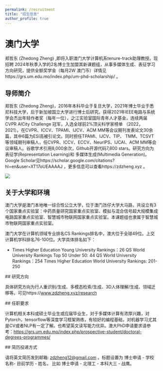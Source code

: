 ```yaml
---
permalink: /recruitment
title: "招生信息"
author_profile: true
---
```



# 澳门大学

郑哲东 (Zhedong Zheng) ,即将入职澳门大学计算机系tenure-track助理教授。现招聘 2024年秋季入学的2名博士生加盟其新课题组，从事多媒体生成、表征学习方向研究，提供全额奖学金（每月2W 澳门币）详情见https://grs.um.edu.mo/index.php/um-phd-scholarship/ 。

## 导师简介

郑哲东 (Zhedong Zheng)，2016年本科毕业于复旦大学，2021年博士毕业于悉尼科技大学，后于新加坡国立大学进行博士后研究。获得2021年IEEE电路与系统学会杰出年轻作者奖（每年一位），之江实验室国际青年人才基金，连续两届CVPR AICity Challenge 冠军，入选全球前2%顶尖科学家榜单 （2022，2021）。在CVPR、ICCV、TPAMI、IJCV、ACM MM等会议期刊发表论文30余篇，其中6篇为ESI高被引论文。同时担任TPAMI、IJCV、TIP、 TMM、TCSVT等领域期刊审稿人，任CVPR、ICCV、ECCV、NeurIPS、IJCAI、ACM MM等会议审稿人。谷歌学术引用8,000余次，Github开源代码7,800 stars。研究方向为表征学(Representation Learning)和 多媒体生成(Multimedia Generation)。Google Scholar见https://scholar.google.com/citations?hl=en&user=XT17oUEAAAAJ ，更多信息可以查看https://zdzheng.xyz 。

![](http://emuchvimg.oss-cn-qingdao.aliyuncs.com/img/2020/0109/w104h4105283_1578558892_239.jpg)

## 关于大学和环境

澳门大学是澳门本地唯一综合性公立大学，位于澳门氹仔大学大马路，共设立有3个国家重点实验室：中药质量研究国家重点实验室、模拟与混合信号超大规模集成电路国家重点实验室、智慧城市物联网国家重点实验室。本课题组也隶属于智慧城市物联网国家重点实验室。

澳门大学在计算机领域专业排名CS Rankings排名中，澳大位于全球49位。上交计算机学科排名76-100位。大学具体排名如下：
- Times Higher Education Young University Rankings：26
QS World University Rankings Top 50 Under 50: 44
QS World University Rankings：254
Times Higher Education World University Rankings: 201-250

## 研究方向

具体研究方向为行人重识别/生成、多模态检索/生成、3D人体理解/生成、领域迁移等。可见https://www.zdzheng.xyz/research 
 
## 任职要求

计算机相关本科或硕士毕业生或应届毕业生，对于多媒体计算有浓厚兴趣，对Pytorch，tensorflow等深度学习框架熟练，有较好的编程基础，对机器学习尤其是CV或者NLP有一定了解。也希望英文读写能力优异。澳大PhD申请要求请参考：https://grs.um.edu.mo/index.php/prospective-student/doctoral-degrees-programmes/ 

## 简历投递方式

请将英文简历发到邮箱: zdzheng12@gmail.com 。标题设置为 
博士申请 - 学校名称- 目前学历 - 姓名， 比如 博士申请 - 北理工 - 本科大三 - 战鹰。
